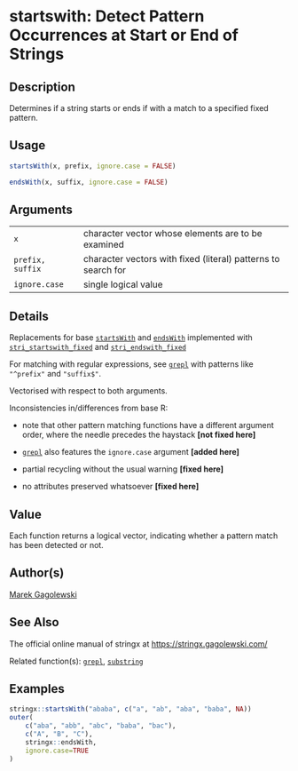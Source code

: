# startswith: Detect Pattern Occurrences at Start or End of Strings

## Description

Determines if a string starts or ends if with a match to a specified fixed pattern.

## Usage

```r
startsWith(x, prefix, ignore.case = FALSE)

endsWith(x, suffix, ignore.case = FALSE)
```

## Arguments

|                  |                                                               |
|------------------|---------------------------------------------------------------|
| `x`              | character vector whose elements are to be examined            |
| `prefix, suffix` | character vectors with fixed (literal) patterns to search for |
| `ignore.case`    | single logical value                                          |

## Details

Replacements for base [`startsWith`](https://stat.ethz.ch/R-manual/R-devel/library/base/help/startsWith.html) and [`endsWith`](https://stat.ethz.ch/R-manual/R-devel/library/base/help/endsWith.html) implemented with [`stri_startswith_fixed`](https://stringi.gagolewski.com/rapi/stri_startsendswith.html) and [`stri_endswith_fixed`](https://stringi.gagolewski.com/rapi/stri_startsendswith.html)

For matching with regular expressions, see [`grepl`](https://stat.ethz.ch/R-manual/R-devel/library/base/html/grep.html) with patterns like `"^prefix"` and `"suffix$"`.

Vectorised with respect to both arguments.

Inconsistencies in/differences from base R:

-   note that other pattern matching functions have a different argument order, where the needle precedes the haystack **\[not fixed here\]**

-   [`grepl`](https://stat.ethz.ch/R-manual/R-devel/library/base/help/grepl.html) also features the `ignore.case` argument **\[added here\]**

-   partial recycling without the usual warning **\[fixed here\]**

-   no attributes preserved whatsoever **\[fixed here\]**

## Value

Each function returns a logical vector, indicating whether a pattern match has been detected or not.

## Author(s)

[Marek Gagolewski](https://www.gagolewski.com/)

## See Also

The official online manual of <span class="pkg">stringx</span> at <https://stringx.gagolewski.com/>

Related function(s): [`grepl`](https://stat.ethz.ch/R-manual/R-devel/library/base/html/grep.html), [`substring`](https://stat.ethz.ch/R-manual/R-devel/library/base/html/substr.html)

## Examples

```r
stringx::startsWith("ababa", c("a", "ab", "aba", "baba", NA))
outer(
    c("aba", "abb", "abc", "baba", "bac"),
    c("A", "B", "C"),
    stringx::endsWith,
    ignore.case=TRUE
)
```

